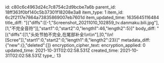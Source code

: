 id: c80c6c4963d24c7c8754c2d9bcbe7a6b
parent_id: 18ff363f0bf140c5b37301f18208e3a8
item_type: 1
item_id: 6c2f2117e7864a73835869007eb7601d
item_updated_time: 1635645116484
title_diff: "[{\"diffs\":[[-1,\"Screenshot_20211010_102859_tv.danmaku.bili.jpg\"],[1,\"不完全音符\"]],\"start1\":0,\"start2\":0,\"length1\":46,\"length2\":5}]"
body_diff: "[{\"diffs\":[[1,\"头处节拍不完全,在尾部补全\\\n\\\n\"],[0,\"\\\n![Scree\"]],\"start1\":0,\"start2\":0,\"length1\":8,\"length2\":23}]"
metadata_diff: {"new":{},"deleted":[]}
encryption_cipher_text: 
encryption_applied: 0
updated_time: 2021-10-31T02:02:58.531Z
created_time: 2021-10-31T02:02:58.531Z
type_: 13